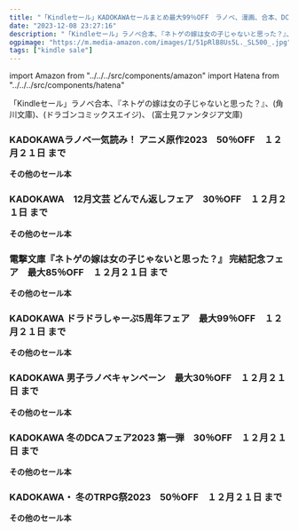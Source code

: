 ```yaml
---
title: "「Kindleセール」KADOKAWAセールまとめ最大99％OFF　ラノベ、漫画、合本、DCAフェア、TRPGなど"
date: "2023-12-08 23:27:16"
description: "「Kindleセール」ラノベ合本、『ネトゲの嫁は女の子じゃないと思った？』、(角川文庫)、(ドラゴンコミックスエイジ)、 (富士見ファンタジア文庫)"
ogpimage: "https://m.media-amazon.com/images/I/51pRlB8Us5L._SL500_.jpg"
tags: ["kindle sale"]
---
```

import Amazon from "../../../src/components/amazon"
import Hatena from "../../../src/components/hatena"

「Kindleセール」ラノベ合本、『ネトゲの嫁は女の子じゃないと思った？』、(角川文庫)、(ドラゴンコミックスエイジ)、 (富士見ファンタジア文庫)



### KADOKAWAラノベ一気読み！ アニメ原作2023　50％OFF　１２月２１日 まで


<Amazon asin="B0CHM59Z2W" />



<Amazon asin="B0CF897CHN" />



<Amazon asin="B0BS2L792B" />


**その他のセール本**

<Hatena src="https://kyukyunyorituryo.github.io/kindle_sale/20231221s37173/" title=""/>

### KADOKAWA　12月文芸 どんでん返しフェア　30％OFF　１２月２１日 まで


<Amazon asin="B0B2HRYT4M" />



<Amazon asin="B09PTP3WDN" />



<Amazon asin="B09FJ6GPP2" />


**その他のセール本**

<Hatena src="https://kyukyunyorituryo.github.io/kindle_sale/20231221s37178/" title=""/>

### 電撃文庫『ネトゲの嫁は女の子じゃないと思った？』 完結記念フェア　最大85％OFF　１２月２１日 まで


<Amazon asin="B00LBPGFKW" />



<Amazon asin="B0CP249YRH" />


**その他のセール本**

<Hatena src="https://kyukyunyorituryo.github.io/kindle_sale/20231221s37160/" title=""/>

### KADOKAWA ドラドラしゃーぷ5周年フェア　最大99％OFF　１２月２１日 まで


<Amazon asin="B0CCT9GGWM" />



<Amazon asin="B0BZH8VBWR" />



<Amazon asin="B0BK7RNZ2N" />


**その他のセール本**

<Hatena src="https://kyukyunyorituryo.github.io/kindle_sale/20231221s37179/" title=""/>

### KADOKAWA 男子ラノベキャンペーン　最大30％OFF　１２月２１日 まで


<Amazon asin="B0CB5CL7KZ" />



<Amazon asin="B0C76ZCJJM" />



<Amazon asin="B0C1B6H9GL" />


**その他のセール本**

<Hatena src="https://kyukyunyorituryo.github.io/kindle_sale/20231221s37231/" title=""/>

### KADOKAWA 冬のDCAフェア2023 第一弾　30％OFF　１２月２１日 まで


<Amazon asin="B0BN9M2F2X" />



<Amazon asin="B07TM9T4NG" />



<Amazon asin="B09Y8D3NGB" />


**その他のセール本**

<Hatena src="https://kyukyunyorituryo.github.io/kindle_sale/20231221s37177/" title=""/>

### KADOKAWA・ 冬のTRPG祭2023　50％OFF　１２月２１日 まで


<Amazon asin="B0CHHV96CR" />



<Amazon asin="B0CD1N7TP7" />



<Amazon asin="B0C4KN52N5" />


**その他のセール本**

<Hatena src="https://kyukyunyorituryo.github.io/kindle_sale/20231221s37247/" title=""/>